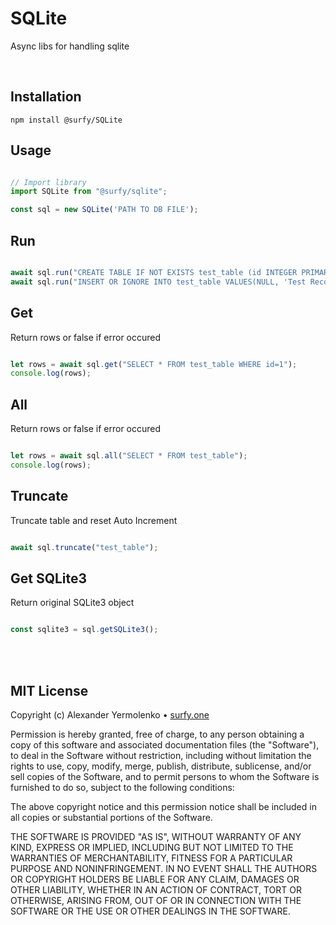 # SQLite
Async libs for handling sqlite

<br/>

## Installation
```
npm install @surfy/SQLite
```

## Usage

```js

// Import library
import SQLite from "@surfy/sqlite";

const sql = new SQLite('PATH TO DB FILE');
```

## Run
```js

await sql.run("CREATE TABLE IF NOT EXISTS test_table (id INTEGER PRIMARY KEY AUTOINCREMENT, name TEXT);");
await sql.run("INSERT OR IGNORE INTO test_table VALUES(NULL, 'Test Record');");

````

## Get
Return rows or false if error occured

```js

let rows = await sql.get("SELECT * FROM test_table WHERE id=1");
console.log(rows);

````

## All
Return rows or false if error occured

```js

let rows = await sql.all("SELECT * FROM test_table");
console.log(rows);

````

## Truncate
Truncate table and reset Auto Increment

```js

await sql.truncate("test_table");

````

## Get SQLite3
Return original SQLite3 object

```js

const sqlite3 = sql.getSQLite3();

````

<br />
<br />

## MIT License

Copyright (c) Alexander Yermolenko • [surfy.one](https://surfy.one)

Permission is hereby granted, free of charge, to any person obtaining a copy
of this software and associated documentation files (the "Software"), to deal
in the Software without restriction, including without limitation the rights
to use, copy, modify, merge, publish, distribute, sublicense, and/or sell
copies of the Software, and to permit persons to whom the Software is
furnished to do so, subject to the following conditions:

The above copyright notice and this permission notice shall be included in all
copies or substantial portions of the Software.

THE SOFTWARE IS PROVIDED "AS IS", WITHOUT WARRANTY OF ANY KIND, EXPRESS OR
IMPLIED, INCLUDING BUT NOT LIMITED TO THE WARRANTIES OF MERCHANTABILITY,
FITNESS FOR A PARTICULAR PURPOSE AND NONINFRINGEMENT. IN NO EVENT SHALL THE
AUTHORS OR COPYRIGHT HOLDERS BE LIABLE FOR ANY CLAIM, DAMAGES OR OTHER
LIABILITY, WHETHER IN AN ACTION OF CONTRACT, TORT OR OTHERWISE, ARISING FROM,
OUT OF OR IN CONNECTION WITH THE SOFTWARE OR THE USE OR OTHER DEALINGS IN THE
SOFTWARE.